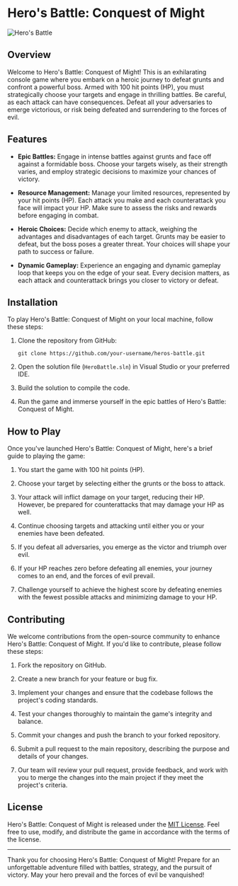 # Hero's Battle: Conquest of Might

![Hero's Battle](hero_battle_banner.png)

## Overview

Welcome to Hero's Battle: Conquest of Might! This is an exhilarating console game where you embark on a heroic journey to defeat grunts and confront a powerful boss. Armed with 100 hit points (HP), you must strategically choose your targets and engage in thrilling battles. Be careful, as each attack can have consequences. Defeat all your adversaries to emerge victorious, or risk being defeated and surrendering to the forces of evil.

## Features

- **Epic Battles:** Engage in intense battles against grunts and face off against a formidable boss. Choose your targets wisely, as their strength varies, and employ strategic decisions to maximize your chances of victory.

- **Resource Management:** Manage your limited resources, represented by your hit points (HP). Each attack you make and each counterattack you face will impact your HP. Make sure to assess the risks and rewards before engaging in combat.

- **Heroic Choices:** Decide which enemy to attack, weighing the advantages and disadvantages of each target. Grunts may be easier to defeat, but the boss poses a greater threat. Your choices will shape your path to success or failure.

- **Dynamic Gameplay:** Experience an engaging and dynamic gameplay loop that keeps you on the edge of your seat. Every decision matters, as each attack and counterattack brings you closer to victory or defeat.

## Installation

To play Hero's Battle: Conquest of Might on your local machine, follow these steps:

1. Clone the repository from GitHub:

   ```shell
   git clone https://github.com/your-username/heros-battle.git
   ```

2. Open the solution file (`HeroBattle.sln`) in Visual Studio or your preferred IDE.

3. Build the solution to compile the code.

4. Run the game and immerse yourself in the epic battles of Hero's Battle: Conquest of Might.

## How to Play

Once you've launched Hero's Battle: Conquest of Might, here's a brief guide to playing the game:

1. You start the game with 100 hit points (HP).

2. Choose your target by selecting either the grunts or the boss to attack.

3. Your attack will inflict damage on your target, reducing their HP. However, be prepared for counterattacks that may damage your HP as well.

4. Continue choosing targets and attacking until either you or your enemies have been defeated.

5. If you defeat all adversaries, you emerge as the victor and triumph over evil.

6. If your HP reaches zero before defeating all enemies, your journey comes to an end, and the forces of evil prevail.

7. Challenge yourself to achieve the highest score by defeating enemies with the fewest possible attacks and minimizing damage to your HP.

## Contributing

We welcome contributions from the open-source community to enhance Hero's Battle: Conquest of Might. If you'd like to contribute, please follow these steps:

1. Fork the repository on GitHub.

2. Create a new branch for your feature or bug fix.

3. Implement your changes and ensure that the codebase follows the project's coding standards.

4. Test your changes thoroughly to maintain the game's integrity and balance.

5. Commit your changes and push the branch to your forked repository.

6. Submit a pull request to the main repository, describing the purpose and details of your changes.

7. Our team will review your pull request, provide feedback, and work with you to merge the changes into the main project if they meet the project's criteria.

## License

Hero's Battle: Conquest of Might is released under the [MIT License](LICENSE). Feel free to use, modify, and distribute the game in accordance with the terms of the license.


---

Thank you for choosing Hero's Battle: Conquest of Might! Prepare for an unforgettable adventure filled with battles, strategy, and the pursuit of victory. May your hero prevail and the forces of evil be vanquished!
